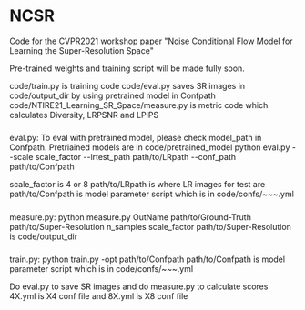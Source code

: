 # NCSR

Code for the CVPR2021 workshop paper "Noise Conditional Flow Model for Learning the Super-Resolution Space" 

Pre-trained weights and training script will be made fully soon.


code/train.py is training code
code/eval.py saves SR images in code/output_dir by using pretrained model in Confpath
code/NTIRE21_Learning_SR_Space/measure.py is metric code which calculates Diversity, LRPSNR and LPIPS 

#####

eval.py:
To eval with pretrained model, please check model_path in Confpath. Pretriained models are in code/pretrained_model
python eval.py --scale scale_factor --lrtest_path path/to/LRpath --conf_path path/to/Confpath

scale_factor is 4 or 8
path/to/LRpath is where LR images for test are
path/to/Confpath is model parameter script which is in code/confs/~~~.yml

#####
measure.py:
python measure.py OutName path/to/Ground-Truth path/to/Super-Resolution n_samples scale_factor 
path/to/Super-Resolution is code/output_dir

#####
train.py:
python train.py -opt path/to/Confpath
path/to/Confpath is model parameter script which is in code/confs/~~~.yml

Do eval.py to save SR images and do measure.py to calculate scores
4X.yml is X4 conf file and 8X.yml is X8 conf file



